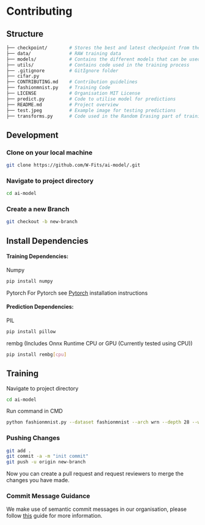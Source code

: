 # Contributing

## Structure

```bash
├── checkpoint/        # Stores the best and latest checkpoint from the AI training Process
├── data/              # RAW training data
├── models/            # Contains the different models that can be used for training
├── utils/             # Contains code used in the training process
├── .gitignore         # GitIgnore folder
├── cifar.py
├── CONTRIBUTING.md    # Contribution guidelines
├── fashionmnist.py    # Training Code
├── LICENSE            # Organisation MIT License
├── predict.py         # Code to utilise model for predictions
├── README.md          # Project overview
├── test.jpeg          # Example image for testing predictions
├── transforms.py      # Code used in the Random Erasing part of training
```

## Development

### Clone on your local machine

```bash
git clone https://github.com/W-Fits/ai-model/.git
```

### Navigate to project directory

```bash
cd ai-model
```

### Create a new Branch

```bash
git checkout -b new-branch 
```

## Install Dependencies

#### Training Dependencies:
Numpy
```bash
pip install numpy
```
Pytorch
For Pytorch see [Pytorch](http://pytorch.org/) installation instructions

#### Prediction Dependencies:
PIL
```bash
pip install pillow
```

rembg (Includes Onnx Runtime CPU or GPU (Currently tested using CPU))
```bash
pip install rembg[cpu]
```

## Training
Navigate to project directory
```bash
cd ai-model
```
Run command in CMD
```bash
python fashionmnist.py --dataset fashionmnist --arch wrn --depth 28 --widen-factor 10 --p 0.5 --epoch 1 --checkpoint checkpoint
```

### Pushing Changes

```bash
git add .
git commit -a -m "init commit"
git push -u origin new-branch
```

Now you can create a pull request and request reviewers to merge the changes you have made.

### Commit Message Guidance

We make use of semantic commit messages in our organisation, please follow [this](https://gist.github.com/joshbuchea/6f47e86d2510bce28f8e7f42ae84c716) guide for more information.
